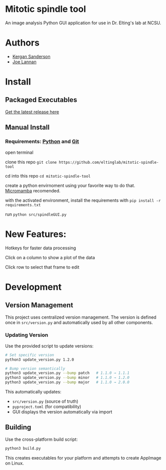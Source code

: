 # Mitotic spindle tool
An image analysis Python GUI application for use in Dr. Elting's lab at NCSU.

# Authors
- [Kergan Sanderson](https://github.com/virtualkergan/)
- [Joe Lannan](https://github.com/joe-lannan)

# Install
## Packaged Executables
[Get the latest release here](https://github.com/eltinglab/mitotic-spindle-tool/releases/latest)

## Manual Install
### Requirements: [Python](https://mamba.readthedocs.io/en/latest/installation/micromamba-installation.html) and [Git](https://git-scm.com/downloads)

open terminal

clone this repo `git clone https://github.com/eltinglab/mitotic-spindle-tool`

cd into this repo `cd mitotic-spindle-tool`

create a python envirnoment using your favorite way to do that. [Micromamba](https://micromamba.readthedocs.io/en/latest/) recomended.

with the activated environment, install the requirements with `pip install -r requirements.txt`

run `python src/spindleGUI.py`


# New Features:

Hotkeys for faster data processing

Click on a column to show a plot of the data

Click row to select that frame to edit

# Development

## Version Management

This project uses centralized version management. The version is defined once in `src/version.py` and automatically used by all other components.

### Updating Version

Use the provided script to update versions:

```bash
# Set specific version
python3 update_version.py 1.2.0

# Bump version semantically
python3 update_version.py --bump patch   # 1.1.0 → 1.1.1
python3 update_version.py --bump minor   # 1.1.0 → 1.2.0  
python3 update_version.py --bump major   # 1.1.0 → 2.0.0
```

This automatically updates:
- `src/version.py` (source of truth)
- `pyproject.toml` (for compatibility)
- GUI displays the version automatically via import

## Building

Use the cross-platform build script:

```bash
python3 build.py
```

This creates executables for your platform and attempts to create AppImage on Linux.
